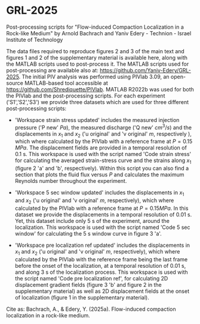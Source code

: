 # GRL-2025
Post-processing scripts for "Flow-induced Compaction Localization in a Rock-like Medium" by Arnold Bachrach and Yaniv Edery - Technion - Israel Institute of Technology

The data files required to reproduce figures 2 and 3 of the main text and figures 1 and 2 of the supplementary material is available here, along with the MATLAB scripts used to post-process it. The MATLAB scripts used for post-processing are available also at: https://github.com/Yaniv-Edery/GRL-2025. The initial PIV analysis was performed using PIVlab 3.09, an open-source MATLAB-based tool accessible at https://github.com/Shrediquette/PIVlab. MATLAB R2022b was used for both the PIVlab and the post-processing scripts. For each experiment ('S1','S2','S3') we provide three datasets which are used for three different post-processing scripts:


* 'Workspace strain stress updated' includes the measured injection pressure ('P new' $Pa$), the measured discharge ('Q new' $cm^3/s$) and the displacements in $x_1$ and $x_2$ ('u original' and 'v original' $m$, respectively ), which where calculated by the PIVlab with a reference frame at $P=0.15$ $MPa$. The displacement fields are provided in a temporal resolution of 0.1 s. This workspace is used with the script named 'Code strain stress' for calculating the averaged strain-stress curve and the strains along $x_1$ (figure 2 'a' and 'b', respectively). Within this script you can also find a section that plots the fluid flux versus $P$ and calculates the maximum Reynolds number throughout the experiment.  

* 'Workspace 5 sec window updated' includes the displacements in $x_1$ and $x_2$ ('u original' and 'v original' $m$, respectively), which where calculated by the PIVlab with a reference frame at $P=0.15 MPa$. In this dataset we provide the displacements in a temporal resolution of 0.01 s. Yet, this dataset include only 5 s of the experiment, around the localization. This workspace is used with the script named 'Code 5 sec window'  for calculating the 5 s window curve in figure 3 'a'.

* 'Workspace pre localization ref updated' includes the displacements in $x_1$ and $x_2$ ('u original' and 'v original' $m$, respectively), which where calculated by the PIVlab with the reference frame being the last frame before the onset of the localization, at a temporal resolution of 0.01 s, and along 3 s of the localization process. This workspace is used with the script named 'Code pre localization ref', for calculating 2D displacement gradient fields (figure 3 'b' and figure 2 in the supplementary material) as well as 2D displacement fields at the onset of localization (figure 1 in the supplementary material).    


Cite as: Bachrach, A., & Edery, Y. (2025a). Flow-induced compaction localization in a rock-like medium.
